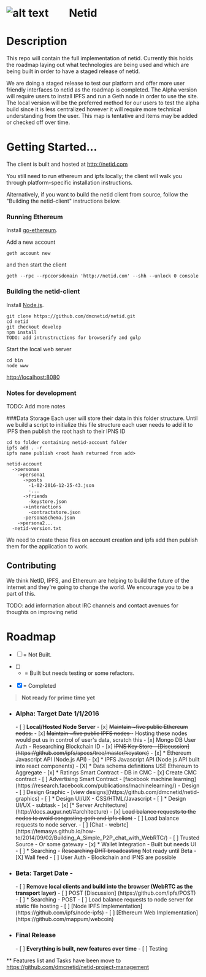 ![alt text](http://cdn.mysitemyway.com/etc-mysitemyway/icons/legacy-previews/icons-256/magic-marker-icons-symbols-shapes/116319-magic-marker-icon-symbols-shapes-shapes-hexagon.png "test") &nbsp;&nbsp;&nbsp;&nbsp;&nbsp;&nbsp;&nbsp;Netid
=========

# Description

This repo will contain the full implementation of netid. Currently this holds the roadmap laying out what technologies are being used and which are being built in order to have a staged release of netid. 

We are doing a staged release to test our platform and offer more user friendly interfaces to netid as the roadmap is completed. The Alpha version will require users to install IPFS and run a Geth node in order to use the site.  The local version will be the preferred method for our users to test the alpha build since it is less centralized however it will require more technical understanding from the user. This map is tentative and items may be added or checked off over time. 

# Getting Started...

The client is built and hosted at http://netid.com

You still need to run ethereum and ipfs locally; the client will walk you through platform-specific installation instructions.

Alternatively, if you want to build the netid client from source, follow the "Building the netid-client" instructions below.

### Running Ethereum

Install [go-ethereum](https://github.com/ethereum/go-ethereum/wiki). 

Add a new account 
```
geth account new
``` 
and then start the client 
```
geth --rpc --rpccorsdomain 'http://netid.com' --shh --unlock 0 console
```

### Building the netid-client

Install [Node.js](https://nodejs.org/).

```
git clone https://github.com/dmcnetid/netid.git
cd netid
git checkout develop
npm install
TODO: add intrustructions for browserify and gulp
```

Start the local web server
```
cd bin
node www
```

[http://localhost:8080](http://localhost:8080)

### Notes for development

TODO: Add more notes

###Data Storage
Each user will store their data in this folder structure. Until we build a script to initialize this file structure each user needs to add it to IPFS then publish the root hash to their IPNS ID
```
cd to folder containing netid-account folder
ipfs add . -r
ipfs name publish <root hash returned from add>
```
```
netid-account
  ->personas
    ->persona1
      ->posts
        -1-02-2016-12-25-43.json
        -...
      ->friends
        -keystore.json
      ->interactions
        -contractstore.json
      -personaSchema.json
    ->persona2...
  -netid-version.txt  
```
We need to create these files on account creation and ipfs add then publish them for the application to work. 

Contributing
------------

We think NetID, IPFS, and Ethereum are helping to build the future of the internet and they're going to change the world. We encourage you to be a part of this.

TODO: add information about IRC channels and contact avenues for thoughts on improving netid

# Roadmap

- [ ] = Not Built.

- [ ] * = Built but needs testing or some refactors.

- [x] = Completed


> **Not ready for prime time yet**


- <h3><b>Alpha: Target Date 1/1/2016</b></h3>
  - [ ] <b>Local/Hosted Node Server</b>
    - [x] <strike>Maintain ~five public Ethereum nodes.</strike>
    - [x] <strike>Maintain ~five public IPFS nodes </strike> - Hosting these nodes would put us in control of user's data, scratch this
    - [x] Mongo DB User Auth - Researching Blockchain ID
    - [x] <strike>IPNS Key Store - [Discussion] (https://github.com/ipfs/specs/tree/master/keystore)</strike>
    - [x] * Ethereum Javascript API (Node.js API)
    - [x] * IPFS Javascript API (Node.js API built into react components)
    - [X] * Data schema definitions USE Ethereum to Aggregate
    - [x] * Ratings Smart Contract - DB in CMC
    - [x] Create CMC contract
    - [ ] Advertising Smart Contract - [facebook machine learning] (https://research.facebook.com/publications/machinelearning/)
    - Design
      - [ ] Design Graphic - [view designs](https://github.com/dmcnetid/netid-graphics)
      - [ ] * Design UI/UX - CSS/HTML/Javascript
        - [ ] * Design UI/UX - subtask
    - [x] [* Server Architecture] (http://docs.augur.net/#architecture)
      - [x] <strike>Load balance requests to the nodes to avoid congesting geth and ipfs client</strike>
      - [ ] Load balance requests to node server.
    - [ ] [Chat - webrtc](https://temasys.github.io/how-to/2014/09/02/Building_A_Simple_P2P_chat_with_WebRTC/)
    - [ ] Trusted Source - Or some gateway
    - [x]	* Wallet Integration - Built but needs UI
    - [ ] * Searching - <strike>Researching DHT broadcasting</strike> Not ready until Beta
    - [X] Wall feed 
    - [ ] User Auth - Blockchain and IPNS are possible
- <h3><b>Beta: Target Date - </b></h3>
  - [ ] <b>Remove local clients and build into the browser (WebRTC as the transport layer)</b>
    - [ ] POST [Discussion] (https://github.com/ipfs/POST) 
    - [ ] * Searching - POST
    - [ ] Load balance requests to node server for static file hosting
    - [ ] [Node IPFS Implementation](https://github.com/ipfs/node-ipfs)
    - [ ] [Ethereum Web Implementation](https://github.com/mappum/webcoin)
- <h3><b>Final Release</b></h3> 
  - [ ] <b>Everything is built, new features over time</b>
    - [ ] Testing

** Features list and Tasks have been move to https://github.com/dmcnetid/netid-project-management 
